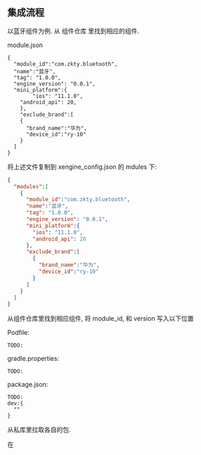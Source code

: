 
## 集成流程

以蓝牙组件为例.
从 组件仓库 里找到相应的组件.


module.json

```
{
  "module_id":"com.zkty.bluetooth",
  "name":"蓝牙",
  "tag": "1.0.0",
  "engine_version": "0.0.1",
  "mini_platform":{
		"ios": "11.1.0",
  	"android_api": 20,
	},
	"exclude_brand":[
    {
      "brand_name":"华为",
      "device_id":"ry-10"
    }
  ]
}
```

将上述文件复制到 xengine_config.json 的 mdules 下:

```json
{
  "modules":[
    {
      "module_id":"com.zkty.bluetooth",
      "name":"蓝牙",
      "tag": "1.0.0",
      "engine_version": "0.0.1",
      "mini_platform":{
        "ios": "11.1.0",
        "android_api": 20
      },
      "exclude_brand":[
        {
          "brand_name":"华为",
          "device_id":"ry-10"
        }
      ]
    }
  ]
}
```

从组件仓库里找到相应组件, 将 module_id, 和 version 写入以下位置

Podfile:

```
TODO:
```

gradle.properties:

```
TODO:
```

package.json:

```
TODO:
dev:{
  ""
}
```

从私库里拉取各自的包.

在
